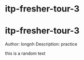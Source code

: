 # itp-fresher-tour-3
# itp-fresher-tour-3

Author: longnh
Description: practice

















this is a random text
